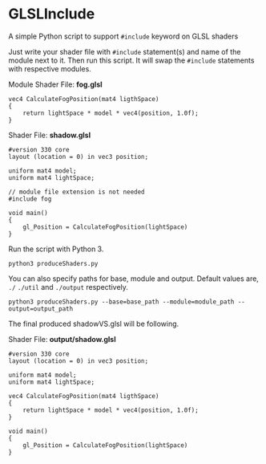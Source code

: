 # GLSLInclude
A simple Python script to support `#include` keyword on GLSL shaders

Just write your shader file with `#include` statement(s) and name of the module next to it. Then run this script. It will swap the `#include` statements with respective modules.

Module Shader File: **fog.glsl**
```
vec4 CalculateFogPosition(mat4 ligthSpace)
{
    return lightSpace * model * vec4(position, 1.0f);
}
```

Shader File: **shadow.glsl**
```
#version 330 core
layout (location = 0) in vec3 position;

uniform mat4 model;
uniform mat4 lightSpace;

// module file extension is not needed
#include fog 

void main()
{
    gl_Position = CalculateFogPosition(lightSpace)
}
```

Run the script with Python 3.

`python3 produceShaders.py`

You can also specify paths for base, module and output. Default values are, `./` `./util` and `./output` respectively.

`python3 produceShaders.py --base=base_path --module=module_path --output=output_path`


The final produced shadowVS.glsl will be following.

Shader File: **output/shadow.glsl**
```
#version 330 core
layout (location = 0) in vec3 position;

uniform mat4 model;
uniform mat4 lightSpace;

vec4 CalculateFogPosition(mat4 ligthSpace)
{
    return lightSpace * model * vec4(position, 1.0f);
}

void main()
{
    gl_Position = CalculateFogPosition(lightSpace)
}
```
